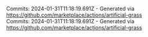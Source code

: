 Commits: 2024-01-31T11:18:19.691Z - Generated via https://github.com/marketplace/actions/artificial-grass
<br>
Commits: 2024-01-31T11:18:19.691Z - Generated via https://github.com/marketplace/actions/artificial-grass
<br>
